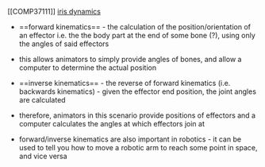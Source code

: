 [[COMP37111]]
[iris dynamics](https://irisdynamics.com/articles/forward-and-inverse-kinematics)

- ==forward kinematics== - the calculation of the position/orientation of an effector i.e. the the body part at the end of some bone (?), using only the angles of said effectors
- this allows animators to simply provide angles of bones, and allow a computer to determine the actual position

- ==inverse kinematics== - the reverse of forward kinematics (i.e. backwards kinematics) - given the effector end position, the joint angles are calculated
- therefore, animators in this scenario provide positions of effectors and a computer calculates the angles at which effectors join at

- forward/inverse kinematics are also important in robotics - it can be used to tell you how to move a robotic arm to reach some point in space, and vice versa